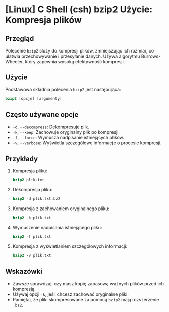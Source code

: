 # [Linux] C Shell (csh) bzip2 Użycie: Kompresja plików

## Przegląd
Polecenie `bzip2` służy do kompresji plików, zmniejszając ich rozmiar, co ułatwia przechowywanie i przesyłanie danych. Używa algorytmu Burrows-Wheeler, który zapewnia wysoką efektywność kompresji.

## Użycie
Podstawowa składnia polecenia `bzip2` jest następująca:

```csh
bzip2 [opcje] [argumenty]
```

## Często używane opcje
- `-d`, `--decompress`: Dekompresuje plik.
- `-k`, `--keep`: Zachowuje oryginalny plik po kompresji.
- `-f`, `--force`: Wymusza nadpisanie istniejących plików.
- `-v`, `--verbose`: Wyświetla szczegółowe informacje o procesie kompresji.

## Przykłady
1. Kompresja pliku:
   ```csh
   bzip2 plik.txt
   ```

2. Dekompresja pliku:
   ```csh
   bzip2 -d plik.txt.bz2
   ```

3. Kompresja z zachowaniem oryginalnego pliku:
   ```csh
   bzip2 -k plik.txt
   ```

4. Wymuszenie nadpisania istniejącego pliku:
   ```csh
   bzip2 -f plik.txt
   ```

5. Kompresja z wyświetlaniem szczegółowych informacji:
   ```csh
   bzip2 -v plik.txt
   ```

## Wskazówki
- Zawsze sprawdzaj, czy masz kopię zapasową ważnych plików przed ich kompresją.
- Używaj opcji `-k`, jeśli chcesz zachować oryginalne pliki.
- Pamiętaj, że pliki skompresowane za pomocą `bzip2` mają rozszerzenie `.bz2`.